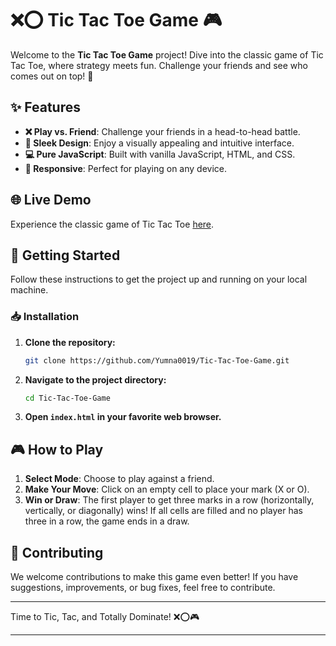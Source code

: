 # ❌⭕ Tic Tac Toe Game 🎮

Welcome to the **Tic Tac Toe Game** project! Dive into the classic game of Tic Tac Toe, where strategy meets fun. Challenge your friends and see who comes out on top! 🌟

## ✨ Features

- **❌ Play vs. Friend**: Challenge your friends in a head-to-head battle.
- **🎨 Sleek Design**: Enjoy a visually appealing and intuitive interface.
- **💻 Pure JavaScript**: Built with vanilla JavaScript, HTML, and CSS.
- **🔄 Responsive**: Perfect for playing on any device.


## 🌐 Live Demo

Experience the classic game of Tic Tac Toe [here](https://tic-tac-toe-game-x-js.netlify.app/).

## 🚀 Getting Started

Follow these instructions to get the project up and running on your local machine.

### 📥 Installation

1. **Clone the repository:**
   ```bash
   git clone https://github.com/Yumna0019/Tic-Tac-Toe-Game.git
   ```
2. **Navigate to the project directory:**
   ```bash
   cd Tic-Tac-Toe-Game
   ```
3. **Open `index.html` in your favorite web browser.**

## 🎮 How to Play

1. **Select Mode**: Choose to play against a friend.
2. **Make Your Move**: Click on an empty cell to place your mark (X or O).
3. **Win or Draw**: The first player to get three marks in a row (horizontally, vertically, or diagonally) wins! If all cells are filled and no player has three in a row, the game ends in a draw.

## 🤝 Contributing

We welcome contributions to make this game even better! If you have suggestions, improvements, or bug fixes, feel free to contribute.

---

Time to Tic, Tac, and Totally Dominate! ❌⭕🎮

---

